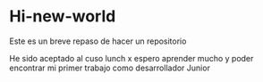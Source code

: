 # Hi-new-world

Este es un breve repaso de hacer un repositorio

He sido aceptado al cuso lunch x
espero aprender mucho y poder encontrar mi primer trabajo como desarrollador Junior
